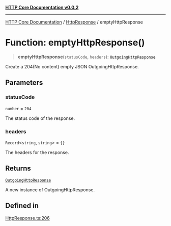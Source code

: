 [**HTTP Core Documentation v0.0.2**](../../README.md)

***

[HTTP Core Documentation](../../modules.md) / [HttpResponse](../README.md) / emptyHttpResponse

# Function: emptyHttpResponse()

> **emptyHttpResponse**(`statusCode`, `headers`): [`OutgoingHttpResponse`](../../OutgoingHttpResponse/classes/OutgoingHttpResponse.md)

Create a 204(No content) empty JSON OutgoingHttpResponse.

## Parameters

### statusCode

`number` = `204`

The status code of the response.

### headers

`Record`\<`string`, `string`\> = `{}`

The headers for the response.

## Returns

[`OutgoingHttpResponse`](../../OutgoingHttpResponse/classes/OutgoingHttpResponse.md)

A new instance of OutgoingHttpResponse.

## Defined in

[HttpResponse.ts:206](https://github.com/stonemjs/http-core/blob/ed7c2187bd85b6877da7cd9f8c94448716446e07/src/HttpResponse.ts#L206)
